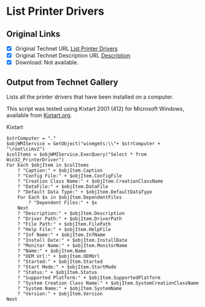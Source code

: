# List Printer Drivers

## Original Links

- [x] Original Technet URL [List Printer Drivers](https://gallery.technet.microsoft.com/800a3027-cf10-456c-bb27-afd23531b815)
- [x] Original Technet Description URL [Description](https://gallery.technet.microsoft.com/800a3027-cf10-456c-bb27-afd23531b815/description)
- [x] Download: Not available.

## Output from Technet Gallery

Lists all the printer drivers that have been installed on a computer.

This script was tested using Kixtart 2001 (412) for Microsoft Windows, available from [Kixtart.org](http://www.kixtart.org).

Kixtart

```
$strComputer = "."
$objWMIService = GetObject("winmgmts:\\"+ $strComputer + "\root\cimv2")
$colItems = $objWMIService.ExecQuery("Select * from Win32_PrinterDriver")
For Each $objItem in $colItems
    ? "Caption:" + $objItem.Caption
    ? "Config File:" + $objItem.ConfigFile
    ? "Creation Class Name:" + $objItem.CreationClassName
    ? "DataFile:" + $objItem.DataFile
    ? "Default Data Type:" + $objItem.DefaultDataType
    For Each $x in $objItem.DependentFiles
        ? "Dependent Files:" + $x
    Next
    ? "Description:" + $objItem.Description
    ? "Driver Path:" + $objItem.DriverPath
    ? "File Path:" + $objItem.FilePath
    ? "Help File:" + $objItem.HelpFile
    ? "Inf Name:" + $objItem.InfName
    ? "Install Date:" + $objItem.InstallDate
    ? "Monitor Name:" + $objItem.MonitorName
    ? "Name:" + $objItem.Name
    ? "OEM Url:" + $objItem.OEMUrl
    ? "Started:" + $objItem.Started
    ? "Start Mode:" + $objItem.StartMode
    ? "Status:" + $objItem.Status
    ? "Supported Platform:" + $objItem.SupportedPlatform
    ? "System Creation Class Name:" + $objItem.SystemCreationClassName
    ? "System Name:" + $objItem.SystemName
    ? "Version:" + $objItem.Version
Next
```

